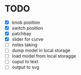 # TODO

- [x] knob position
- [x] switch position
- [x] patchbay
- [x] slider for curve
- [ ] notes taking
- [ ] dump model in local storage
- [ ] load model from local storagge
- [ ] ouput to text
- [ ] output to svg

